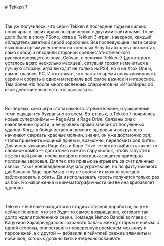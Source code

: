 \# Tekken 7

 

Так уж получилось, что серия Tekken в последние годы не сильно популярна в наших
краях по сравнению с другими файтингами. То ли дело было в эпоху PSone, когда в
Tekken 3 играл, наверное, каждый обладатель заветной серой коробочки. Все
последующие части серии выходили преимущественно на консолях Sony (и аркадных
автоматах, само собой) и обходили стороной среднестатистического
русскоговорящего игрока. Сейчас, с релизом Tekken 7 (до которого осталось всего
несколько месяцев), ситуация грозит измениться в лучшую сторону: игра выходит не
только на PS4, но и на Xbox One и, самое главное, PC. И это значит, что настало
время популяризировать серию и собрать в одном материале всё самое важное и
интересное. Тем более что после многочисленных спаррингов на «ИгроМире» об игре
действительно есть что рассказать.

 

Во-первых, сама игра стала намного стремительнее, и ускоренный темп ощущается
буквально во всём. Во-вторых, в Tekken 7 появились новые суперприёмы — Rage Arts
и Rage Drive. Связаны они с накоплением ярости, а её уровень прямо зависит от
полученных ударов. Когда у бойца остаётся немного здоровья и вокруг него
начинают сверкать красные молнии, значит, он уже достаточно зол, чтобы применить
мощный приём и, возможно, переломить ход битвы. Для использования Rage Arts и
Rage Drive не нужно выбивать какое-то сложное комбо — достаточно нажать пару
кнопок, чтобы запустить эффектный ролик, после которого противник лишится
примерно половины здоровья. Для тех, кто привык выигрывать за счёт длинных
связок, такое нововведение звучало угрожающе, но по факту никакого дисбаланса
Rage-приёмы в игру не вносят: их можно успешно заблокировать и сбить. Да и
использовать ярость получится только раз за бой. Но напряжения и
кинематографичности битве она прибавляет здорово.

 

Tekken 7 всё ещё находится на стадии активной доработки, но уже сейчас понятно,
что это будет то самое возвращение, которого так долго ждали поклонники серии.
Команде Namco Bandai во главе с Кацухиро Харадой удалось сохранить баланс между
старым и новым: с одной стороны, они оставили проверенную временем механику и
персонажей, а с другой — добавили в геймплей свежие элементы и новичков, которых
должно быть интересно осваивать.

 
